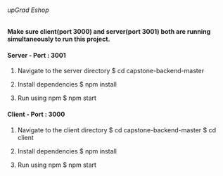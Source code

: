 ###### upGrad Eshop

#### Make sure client(port 3000) and server(port 3001) both are running simultaneously to run this project.

#### Server - Port : 3001

1. Navigate to the server directory
   $ cd capstone-backend-master

2. Install dependencies
   $ npm install

3. Run using npm
   $ npm start

#### Client - Port : 3000

1. Navigate to the client directory
   $ cd capstone-backend-master
   $ cd client

2. Install dependencies
   $ npm install

3. Run using npm
   $ npm start
